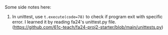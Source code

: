 Some side notes here:
1. In unittest, use `t.execute(code=78)` to check if program exit with specific error. I learned it by reading fa24's unittest.py file.(https://github.com/61c-teach/fa24-proj2-starter/blob/main/unittests.py)
